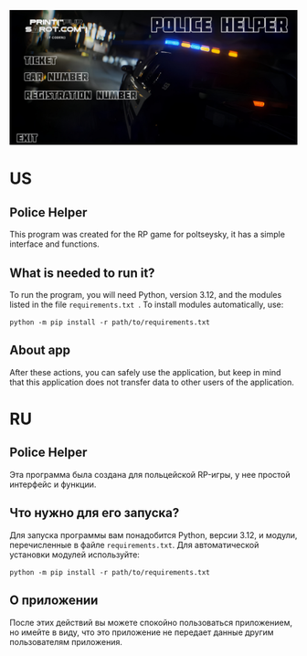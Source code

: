 ![Logo](https://github.com/FurStrot/Police-Helper/blob/main/readme_photo/foto.jpg?raw=true)

# US
## Police Helper
This program was created for the RP game for poltseysky, it has a simple interface and functions.
## What is needed to run it?
To run the program, you will need Python, version 3.12, and the modules listed in the file `requirements.txt `. 
To install modules automatically, use:
```
python -m pip install -r path/to/requirements.txt
```
## About app
After these actions, you can safely use the application, but keep in mind that this application does not transfer data to other users of the application.

# RU
## Police Helper
Эта программа была создана для польцейской RP-игры, у нее простой интерфейс и функции.
## Что нужно для его запуска?
Для запуска программы вам понадобится Python, версии 3.12, и модули, перечисленные в файле `requirements.txt`. 
Для автоматической установки модулей используйте:
```
python -m pip install -r path/to/requirements.txt
```
## О приложении
После этих действий вы можете спокойно пользоваться приложением, но имейте в виду, что это приложение не передает данные другим пользователям приложения.